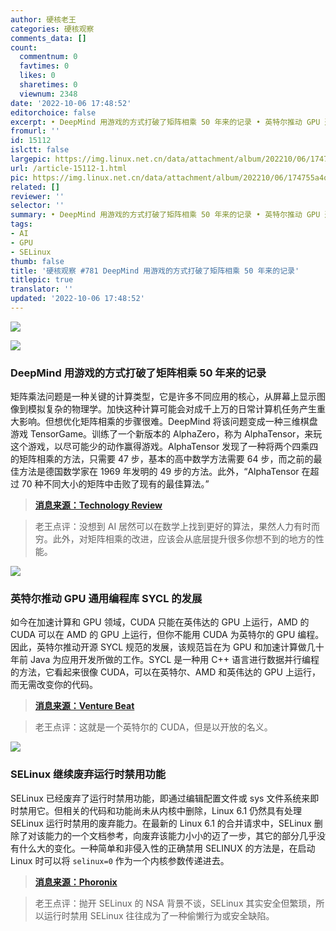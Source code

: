 ```yaml
---
author: 硬核老王
categories: 硬核观察
comments_data: []
count:
  commentnum: 0
  favtimes: 0
  likes: 0
  sharetimes: 0
  viewnum: 2348
date: '2022-10-06 17:48:52'
editorchoice: false
excerpt: • DeepMind 用游戏的方式打破了矩阵相乘 50 年来的记录 • 英特尔推动 GPU 通用编程库 SYCL 的发展 • SELinux 继续废弃运行时禁用功能
fromurl: ''
id: 15112
islctt: false
largepic: https://img.linux.net.cn/data/attachment/album/202210/06/174755a4qk9v5oz5kw5uku.jpg
url: /article-15112-1.html
pic: https://img.linux.net.cn/data/attachment/album/202210/06/174755a4qk9v5oz5kw5uku.jpg.thumb.jpg
related: []
reviewer: ''
selector: ''
summary: • DeepMind 用游戏的方式打破了矩阵相乘 50 年来的记录 • 英特尔推动 GPU 通用编程库 SYCL 的发展 • SELinux 继续废弃运行时禁用功能
tags:
- AI
- GPU
- SELinux
thumb: false
title: '硬核观察 #781 DeepMind 用游戏的方式打破了矩阵相乘 50 年来的记录'
titlepic: true
translator: ''
updated: '2022-10-06 17:48:52'
---
```


![](/data/attachment/album/202210/06/174755a4qk9v5oz5kw5uku.jpg)


![](/data/attachment/album/202210/06/174801t1c9mumqrp6qo1rc.jpg)


### DeepMind 用游戏的方式打破了矩阵相乘 50 年来的记录


矩阵乘法问题是一种关键的计算类型，它是许多不同应用的核心，从屏幕上显示图像到模拟复杂的物理学。加快这种计算可能会对成千上万的日常计算机任务产生重大影响。但想优化矩阵相乘的步骤很难。DeepMind 将该问题变成一种三维棋盘游戏 TensorGame。训练了一个新版本的 AlphaZero，称为 AlphaTensor，来玩这个游戏，以尽可能少的动作赢得游戏。AlphaTensor 发现了一种将两个四乘四的矩阵相乘的方法，只需要 47 步，基本的高中数学方法需要 64 步，而之前的最佳方法是德国数学家在 1969 年发明的 49 步的方法。此外，“AlphaTensor 在超过 70 种不同大小的矩阵中击败了现有的最佳算法。”



> 
> **[消息来源：Technology Review](https://www.technologyreview.com/2022/10/05/1060717/deepmind-uses-its-game-playing-ai-to-best-a-50-year-old-record-in-computer-science/)**
> 
> 
> 



> 
> 老王点评：没想到 AI 居然可以在数学上找到更好的算法，果然人力有时而穷。此外，对矩阵相乘的改进，应该会从底层提升很多你想不到的地方的性能。
> 
> 
> 


![](/data/attachment/album/202210/06/174814ty1gm5g64tl9rb6l.jpg)


### 英特尔推动 GPU 通用编程库 SYCL 的发展


如今在加速计算和 GPU 领域，CUDA 只能在英伟达的 GPU 上运行，AMD 的 CUDA 可以在 AMD 的 GPU 上运行，但你不能用 CUDA 为英特尔的 GPU 编程。因此，英特尔推动开源 SYCL 规范的发展，该规范旨在为 GPU 和加速计算做几十年前 Java 为应用开发所做的工作。SYCL 是一种用 C++ 语言进行数据并行编程的方法，它看起来很像 CUDA，可以在英特尔、AMD 和英伟达的 GPU 上运行，而无需改变你的代码。



> 
> **[消息来源：Venture Beat](https://venturebeat.com/programming-development/intel-cto-wants-developers-to-build-once-run-on-any-gpu/)**
> 
> 
> 



> 
> 老王点评：这就是一个英特尔的 CUDA，但是以开放的名义。
> 
> 
> 


![](/data/attachment/album/202210/06/174831ajyjffj9a5pp1fb9.jpg)


### SELinux 继续废弃运行时禁用功能


SELinux 已经废弃了运行时禁用功能，即通过编辑配置文件或 sys 文件系统来即时禁用它。但相关的代码和功能尚未从内核中删除，Linux 6.1 仍然具有处理 SELinux 运行时禁用的废弃能力。在最新的 Linux 6.1 的合并请求中，SELinux 删除了对该能力的一个文档参考，向废弃该能力小小的迈了一步，其它的部分几乎没有什么大的变化。一种简单和非侵入性的正确禁用 SELINUX 的方法是，在启动 Linux 时可以将 `selinux=0` 作为一个内核参数传递进去。



> 
> **[消息来源：Phoronix](https://www.phoronix.com/news/SELinux-Runtime-Disabling)**
> 
> 
> 



> 
> 老王点评：抛开 SELinux 的 NSA 背景不谈，SELinux 其实安全但繁琐，所以运行时禁用 SELinux 往往成为了一种偷懒行为或安全缺陷。
> 
> 
>